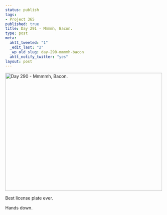 ```yaml
--- 
status: publish
tags: 
- Project 365
published: true
title: Day 291 - Mmmmh, Bacon.
type: post
meta: 
  aktt_tweeted: "1"
  _edit_last: "2"
  _wp_old_slug: day-290-mmmmh-bacon
  aktt_notify_twitter: "yes"
layout: post
---
```

<a href="http://www.flickr.com/photos/freeed/6259200247/" title="Day 290 - Mmmmh, Bacon. by Fred​, on Flickr"><img src="http://farm7.static.flickr.com/6034/6259200247_bfaabf2cff.jpg" width="500" height="375" alt="Day 290 - Mmmmh, Bacon."/></a>

Best license plate ever.

Hands down.
